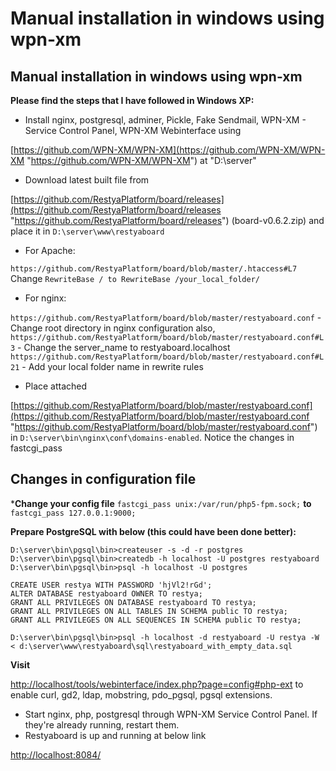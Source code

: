 # Manual installation in windows using wpn-xm

## Manual installation in windows using wpn-xm


**Please find the steps that I have followed in Windows XP:**

*  Install nginx, postgresql, adminer, Pickle, Fake Sendmail, WPN-XM - Service Control Panel, WPN-XM Webinterface using 

[https://github.com/WPN-XM/WPN-XM](https://github.com/WPN-XM/WPN-XM "https://github.com/WPN-XM/WPN-XM") at "D:\server"

*  Download latest built file from 

[https://github.com/RestyaPlatform/board/releases](https://github.com/RestyaPlatform/board/releases "https://github.com/RestyaPlatform/board/releases") (board-v0.6.2.zip) and place it in `D:\server\www\restyaboard`

* For Apache: 

`https://github.com/RestyaPlatform/board/blob/master/.htaccess#L7` Change `RewriteBase / to RewriteBase /your_local_folder/`

* For nginx:

`https://github.com/RestyaPlatform/board/blob/master/restyaboard.conf` \- Change root directory in nginx configuration also,
`https://github.com/RestyaPlatform/board/blob/master/restyaboard.conf#L3`  \- Change the server_name to restyaboard.localhost 
`https://github.com/RestyaPlatform/board/blob/master/restyaboard.conf#L21` \- Add your local folder name in rewrite rules

*  Place attached 

[https://github.com/RestyaPlatform/board/blob/master/restyaboard.conf](https://github.com/RestyaPlatform/board/blob/master/restyaboard.conf "https://github.com/RestyaPlatform/board/blob/master/restyaboard.conf") in `D:\server\bin\nginx\conf\domains-enabled`. Notice the changes in fastcgi_pass

## Changes in configuration file 


***Change your config file** `fastcgi_pass unix:/var/run/php5-fpm.sock;` **to** `fastcgi_pass 127.0.0.1:9000;`

**Prepare PostgreSQL with below (this could have been done better):**
    
    D:\server\bin\pgsql\bin>createuser -s -d -r postgres
    D:\server\bin\pgsql\bin>createdb -h localhost -U postgres restyaboard 
    D:\server\bin\pgsql\bin>psql -h localhost -U postgres
    
    CREATE USER restya WITH PASSWORD 'hjVl2!rGd';
    ALTER DATABASE restyaboard OWNER TO restya;   
    GRANT ALL PRIVILEGES ON DATABASE restyaboard TO restya;
    GRANT ALL PRIVILEGES ON ALL TABLES IN SCHEMA public TO restya;  
    GRANT ALL PRIVILEGES ON ALL SEQUENCES IN SCHEMA public TO restya;
    
    D:\server\bin\pgsql\bin>psql -h localhost -d restyaboard -U restya -W < d:\server\www\restyaboard\sql\restyaboard_with_empty_data.sql
    
**Visit** 

[http://localhost/tools/webinterface/index.php?page=config#php-ext](http://localhost/tools/webinterface/index.php?page=config#php-ext "http://localhost/tools/webinterface/index.php?page=config#php-ext") to enable curl, gd2, ldap, mobstring, pdo_pgsql, pgsql extensions.

*  Start nginx, php, postgresql through WPN-XM Service Control Panel. If they're already running, restart them.
*  Restyaboard is up and running at below link

[http://localhost:8084/](http://localhost:8084/ "http://localhost:8084/")